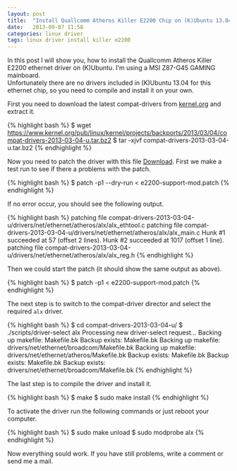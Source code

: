 ```yaml
---
layout: post
title:  "Install Quallcomm Atheros Killer E2200 Chip on (K)Ubuntu 13.04"
date:   2013-09-07 11:58
categories: linux driver
tags: linux driver install killer e2200
---
```


In this post I will show you, how to install the Quallcomm Atheros Killer E2200 ethernet driver on (K)Ubuntu. I'm using a MSI Z87-G45 GAMING mainboard.  
Unfortunately there are no drivers included in (K)Ubuntu 13.04 for this ethernet chip, so you need to compile and install it on your own.

First you need to download the latest compat-drivers from [kernel.org][compat-drivers] and extract it.

{% highlight bash %}
$ wget https://www.kernel.org/pub/linux/kernel/projects/backports/2013/03/04/compat-drivers-2013-03-04-u.tar.bz2
$ tar -xjvf compat-drivers-2013-03-04-u.tar.bz2
{% endhighlight %}

Now you need to patch the driver with this file [Download][e2200-support-mod]. First we make a test run to see if there a problems with the patch.

{% highlight bash %}
$ patch -p1 --dry-run < e2200-support-mod.patch
{% endhighlight %}

If no error occur, you should see the following output.

{% highlight bash %}
patching file compat-drivers-2013-03-04-u/drivers/net/ethernet/atheros/alx/alx_ethtool.c
patching file compat-drivers-2013-03-04-u/drivers/net/ethernet/atheros/alx/alx_main.c
Hunk #1 succeeded at 57 (offset 2 lines).
Hunk #2 succeeded at 1017 (offset 1 line).
patching file compat-drivers-2013-03-04-u/drivers/net/ethernet/atheros/alx/alx_reg.h
{% endhighlight %}

Then we could start the patch (it should show the same output as above).

{% highlight bash %}
$ patch -p1 < e2200-support-mod.patch
{% endhighlight %}

The next step is to switch to the compat-driver director and select the required `alx` driver.

{% highlight bash %}
$ cd compat-drivers-2013-03-04-u/
$ ./scripts/driver-select alx
Processing new driver-select request...
Backing up makefile: Makefile.bk
Backup exists: Makefile.bk
Backing up makefile: drivers/net/ethernet/broadcom/Makefile.bk
Backing up makefile: drivers/net/ethernet/atheros/Makefile.bk
Backup exists: Makefile.bk
Backup exists: Makefile.bk
Backup exists: drivers/net/ethernet/broadcom/Makefile.bk
{% endhighlight %}

The last step is to compile the driver and install it.

{% highlight bash %}
$ make
$ sudo make install
{% endhighlight %}

To activate the driver run the following commands or just reboot your computer.

{% highlight bash %}
$ sudo make unload
$ sudo modprobe alx
{% endhighlight %}

Now everything sould work. If you have still problems, write a comment or send me a mail.

[compat-drivers]: https://www.kernel.org/pub/linux/kernel/projects/backports/2013/03/04/compat-drivers-2013-03-04-u.tar.bz2
[e2200-support-mod]: /download/e2200-support.patch
